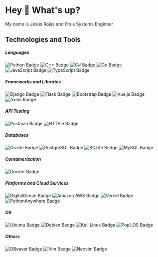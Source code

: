<!---
<h1 align="center">Hi 👋, I'm Jesús Rojas</h1>

- 👋 Hi, I’m @rojas-jesus
- 👀 I’m interested in ...
- 🌱 I’m currently learning ...
- 💞️ I’m looking to collaborate on ...
- 📫 How to reach me ...


rojas-jesus/rojas-jesus is a ✨ special ✨ repository because its `README.md` (this file) appears on your GitHub profile.
You can click the Preview link to take a look at your changes.
--->
<h1 align="left">Hey 👋 What's up?</h1>

<p align="left">My name is Jesús Rojas and I'm a Systems Engineer</p>

<h2 align="left">Technologies and Tools</h2>

<h5 align="left">Languages </h5>

![Python Badge](https://img.shields.io/badge/Python-3776AB?logo=python&logoColor=fff&style=flat-square)
![C++ Badge](https://img.shields.io/badge/C%2B%2B-00599C?logo=cplusplus&logoColor=fff&style=flat-square)
![C# Badge](https://img.shields.io/badge/C%23-512BD4?logo=csharp&logoColor=fff&style=flat-square)
![Go Badge](https://img.shields.io/badge/Go-00ADD8?logo=go&logoColor=fff&style=flat-square)
![JavaScript Badge](https://img.shields.io/badge/JavaScript-F7DF1E?logo=javascript&logoColor=000&style=flat-square)
![TypeScript Badge](https://img.shields.io/badge/TypeScript-3178C6?logo=typescript&logoColor=fff&style=flat-square)

<h5 align="left">Frameworks and Libraries </h5>

![Django Badge](https://img.shields.io/badge/Django-092E20?logo=django&logoColor=fff&style=flat-square)
![Flask Badge](https://img.shields.io/badge/Flask-000?logo=flask&logoColor=fff&style=flat-square)
![Bootstrap Badge](https://img.shields.io/badge/Bootstrap-7952B3?logo=bootstrap&logoColor=fff&style=flat-square)
![Vue.js Badge](https://img.shields.io/badge/Vue.js-4FC08D?logo=vuedotjs&logoColor=fff&style=flat-square)
![Axios Badge](https://img.shields.io/badge/Axios-5A29E4?logo=axios&logoColor=fff&style=flat-square)

<h5 align="left">API Testing </h5>

![Postman Badge](https://img.shields.io/badge/Postman-FF6C37?logo=postman&logoColor=fff&style=flat-square)
![HTTPie Badge](https://img.shields.io/badge/HTTPie-73DC8C?logo=httpie&logoColor=000&style=flat-square)

<h5 align="left">Databases </h5>

![Oracle Badge](https://img.shields.io/badge/Oracle-F80000?logo=oracle&logoColor=fff&style=flat-square)
![PostgreSQL Badge](https://img.shields.io/badge/PostgreSQL-4169E1?logo=postgresql&logoColor=fff&style=flat-square)
![SQLite Badge](https://img.shields.io/badge/SQLite-003B57?logo=sqlite&logoColor=fff&style=flat-square)
![MySQL Badge](https://img.shields.io/badge/MySQL-4479A1?logo=mysql&logoColor=fff&style=flat-square)

<h5 align="left">Containerization </h5>

![Docker Badge](https://img.shields.io/badge/Docker-2496ED?logo=docker&logoColor=fff&style=flat-square)

<h5 align="left">Platforms and Cloud Services </h5>

![DigitalOcean Badge](https://img.shields.io/badge/DigitalOcean-0080FF?logo=digitalocean&logoColor=fff&style=flat-square)
![Amazon AWS Badge](https://img.shields.io/badge/Amazon%20AWS-232F3E?logo=amazonaws&logoColor=fff&style=flat-square)
![Vercel Badge](https://img.shields.io/badge/Vercel-000?logo=vercel&logoColor=fff&style=flat-square)
![PythonAnywhere Badge](https://img.shields.io/badge/PythonAnywhere-1D9FD7?logo=pythonanywhere&logoColor=fff&style=flat-square)

<h5 align="left">OS </h5>

![Ubuntu Badge](https://img.shields.io/badge/Ubuntu-E95420?logo=ubuntu&logoColor=fff&style=flat-square)
![Debian Badge](https://img.shields.io/badge/Debian-A81D33?logo=debian&logoColor=fff&style=flat-square)
![Kali Linux Badge](https://img.shields.io/badge/Kali%20Linux-557C94?logo=kalilinux&logoColor=fff&style=flat-square)
![Pop!_OS Badge](https://img.shields.io/badge/Pop!__OS-48B9C7?logo=popos&logoColor=fff&style=flat-square)

<h5 align="left">Others </h5>

![DBeaver Badge](https://img.shields.io/badge/DBeaver-382923?logo=dbeaver&logoColor=fff&style=flat-square)
![Vim Badge](https://img.shields.io/badge/Vim-019733?logo=vim&logoColor=fff&style=flat-square)
![Neovim Badge](https://img.shields.io/badge/Neovim-57A143?logo=neovim&logoColor=fff&style=flat-square)
